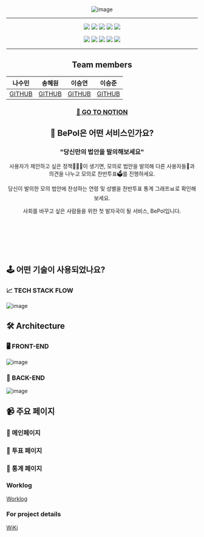 <div align="center">

![image](https://user-images.githubusercontent.com/73332608/184276171-b0787160-bb15-4799-8ad5-0f2dd7f0a94e.png)

---

  <p>
    <img src="https://img.shields.io/badge/JavaScript-%23F7DF1E?style=flat&logo=JavaScript&logoColor=white"/>
    <img src="https://img.shields.io/badge/React-%2361DAFB?style=flat&logo=React&logoColor=white"/>
    <img src="https://img.shields.io/badge/Redux-%23764ABC?style=flat&logo=Redux&logoColor=white"/>
    <img src="https://img.shields.io/badge/HTML-%23E34F26?style=flat&logo=HTML5&logoColor=white"/>
    <img src="https://img.shields.io/badge/Styled_components-%23DB7093?style=flat&logo=styled-components&logoColor=white"/>
  </p>
  <p>
    <img src="https://img.shields.io/badge/Node.js-%23339933?style=flat&logo=Swift&logoColor=white"/>
    <img src="https://img.shields.io/badge/EXPRESS-%23000000?style=flat&logo=Express&logoColor=white"/>
    <img src="https://img.shields.io/badge/MongoDB-%2347A248?style=flat&logo=MongoDB&logoColor=white"/>    
    <img src="https://img.shields.io/badge/Mongoose-%2347A248?style=flat&logo=MongoDB&logoColor=white"/>    
    <img src="https://img.shields.io/badge/AWS%20Multer-%23569A31?style=flat&logo=AMAZON%20AWS&logoColor=white"/>
  </p>
  
---
  
  ## Team members
  
| 나수민 | 송혜원 | 이승연 | 이승준 |
| --- | --- | --- | --- |
| [GITHUB](https://github.com/soominna) | [GITHUB](https://github.com/Hojewl) | [GITHUB](https://github.com/dltmddus) | [GITHUB](https://github.com/lsj135779) |

### [📓 GO TO NOTION](https://vaulted-occupation-087.notion.site/BePol-Be-the-Politician-de667e6dfacf435fb0de2d01702d59a2)

## 🚚 BePol은 어떤 서비스인가요?

### "당신만의 법안을 발의해보세요"

사용자가 제안하고 싶은 정책🧑🏻‍⚖️이 생기면, 모의로 법안을 발의해 다른 사용자들👥과 의견을 나누고 모의로 찬반투표🗳를 진행하세요.

당신이 발의한 모의 법안에 찬성하는 연령 및 성별을 찬반투표 통계 그래프📊로 확인해보세요.

사회를 바꾸고 싶은 사람들을 위한 첫 발자국이 될 서비스, BePol입니다.

</div>

<br>
<br>
<br>
<br>
<br>

## 🕹 어떤 기술이 사용되었나요?

### 📈 TECH STACK FLOW

![image](https://user-images.githubusercontent.com/73332608/184178508-66cc01b3-65c9-4ce2-b2f8-1bb17fb5e5f6.png)

## 🛠 Architecture

### 🖥 FRONT-END

![image](https://user-images.githubusercontent.com/73332608/184191187-0257f3d7-8e7c-4e04-bbe2-db91476b317f.png)

### 👾 BACK-END

![image](https://user-images.githubusercontent.com/73332608/184178464-82850aa0-cccf-4cb8-881d-70fe34db1304.png)

## 📹 주요 페이지

### 📌 메인페이지

### 📌 투표 페이지

### 📌 통계 페이지

### Worklog

[Worklog](https://github.com/oxopolitics-internship-for-codestates/BePol/wiki/Team#worklog)

### For project details

[WiKi](https://github.com/oxopolitics-internship-for-codestates/BePol/wiki)
